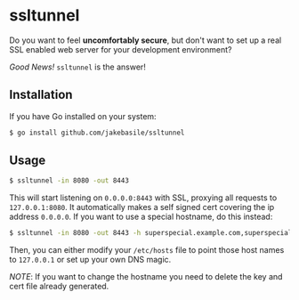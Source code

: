 # ssltunnel

Do you want to feel **uncomfortably secure**, but don't want to set up a real SSL enabled web server for your development environment?

*Good News!* `ssltunnel` is the answer!

## Installation

If you have Go installed on your system:

```bash
$ go install github.com/jakebasile/ssltunnel
```

## Usage

```bash
$ ssltunnel -in 8080 -out 8443
```

This will start listening on `0.0.0.0:8443` with SSL, proxying all requests to `127.0.0.1:8080`. It automatically makes a self signed cert covering the ip address `0.0.0.0`. If you want to use a special hostname, do this instead:

```bash
$ ssltunnel -in 8080 -out 8443 -h superspecial.example.com,superspecial2.example.com
```

Then, you can either modify your `/etc/hosts` file to point those host names to `127.0.0.1` or set up your own DNS magic.

*NOTE*: If you want to change the hostname you need to delete the key and cert file already generated.
